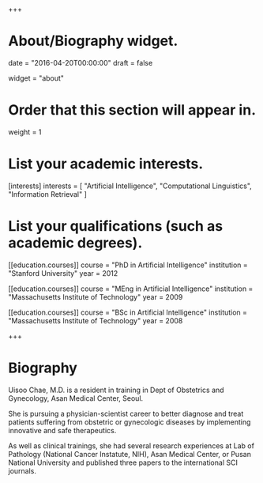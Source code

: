 +++
# About/Biography widget.

date = "2016-04-20T00:00:00"
draft = false

widget = "about"

# Order that this section will appear in.
weight = 1

# List your academic interests.
[interests]
  interests = [
    "Artificial Intelligence",
    "Computational Linguistics",
    "Information Retrieval"
  ]

# List your qualifications (such as academic degrees).
[[education.courses]]
  course = "PhD in Artificial Intelligence"
  institution = "Stanford University"
  year = 2012

[[education.courses]]
  course = "MEng in Artificial Intelligence"
  institution = "Massachusetts Institute of Technology"
  year = 2009

[[education.courses]]
  course = "BSc in Artificial Intelligence"
  institution = "Massachusetts Institute of Technology"
  year = 2008
 
+++

# Biography

Uisoo Chae, M.D. is a resident in training in Dept of Obstetrics and Gynecology, Asan Medical Center, Seoul.

She is pursuing a physician-scientist career to better diagnose and treat patients suffering from obstetric or gynecologic diseases by implementing innovative and safe therapeutics.

As well as clinical trainings, she had several research experiences at Lab of Pathology (National Cancer Instatute, NIH), Asan Medical Center, or Pusan National University and published three papers to the international SCI journals.

